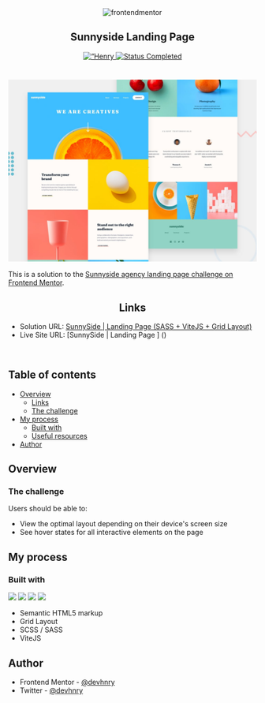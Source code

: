 <div align="center">

  <img src="https://www.frontendmentor.io/static/images/logo-mobile.svg" alt="frontendmentor" width="80">

  <h2 align="center">Sunnyside Landing Page</h2>
</div>

<!-- Bagdes -->
<div align="center">
  <!-- Profile -->
  <a href="https://www.frontendmentor.io/profile/devhnry">
    <img src="https://img.shields.io/badge/Profile-Henry%20Taiwo-07043B?style=for-the-badge&logo=frontendmentor" alt=“Henry Profile">
  </a>
  <!-- Status -->
    <a href="#">
    <img src="https://img.shields.io/badge/Status-Completed-brightgreen?style=for-the-badge" alt="Status Completed">
  </a>

</div>

#

<div align="center">

![](./design/desktop-preview.jpg)

</div>

This is a solution to the [Sunnyside agency landing page challenge on Frontend Mentor](https://www.frontendmentor.io/challenges/sunnyside-agency-landing-page-7yVs3B6ef).

<h2 align="center">Links</h2>

- Solution URL: [ SunnySide | Landing Page (SASS + ViteJS + Grid Layout)]()
- Live Site URL: [SunnySide | Landing Page ] ()

<br>

## Table of contents

- [Overview](#overview)
  - [Links](#links)
  - [The challenge](#the-challenge)
- [My process](#my-process)
  - [Built with](#built-with)
  - [Useful resources](#useful-resources)
- [Author](#author)

## Overview

### The challenge

Users should be able to:

- View the optimal layout depending on their device's screen size
- See hover states for all interactive elements on the page

## My process

### Built with

<!-- BADGES  -->

![](https://img.shields.io/badge/HTML5-E34F26?style=for-the-badge&logo=html5&logoColor=white)
![](https://img.shields.io/badge/SCSS/SASS-ffc0cb?style=for-the-badge&logo=SASS&logoColor=white)
![](https://img.shields.io/badge/Git-F05032?style=for-the-badge&logo=git&logoColor=white)
![](https://img.shields.io/badge/ViteJS-0d1729?style=for-the-badge&logo=git&logoColor=white)

- Semantic HTML5 markup
- Grid Layout
- SCSS / SASS
- ViteJS

## Author

- Frontend Mentor - [@devhnry](https://www.frontendmentor.io/profile/devhnry)
- Twitter - [@devhnry](https://www.twitter.com/devhnry)